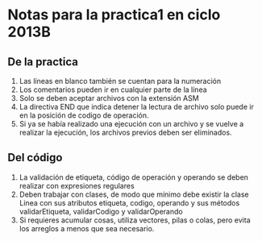 # Notas para la practica1 en ciclo 2013B

## De la practica
1. Las líneas en blanco también se cuentan para la numeración
1. Los comentarios pueden ir en cualquier parte de la línea
1. Solo se deben aceptar archivos con la extensión ASM
1. La directiva END que indica detener la lectura de archivo solo puede ir en la posición de codigo de operación.
1. Si ya se había realizado una ejecución con un archivo y se vuelve a realizar la ejecución, los archivos previos deben ser eliminados.


## Del código
1. La validación de etiqueta, código de operación y operando se deben realizar con expresiones regulares
1. Deben trabajar con clases, de modo que mínimo debe existir la clase Linea con sus atributos etiqueta, codigo, operando y sus métodos validarEtiqueta, validarCodigo y validarOperando
1. Si requieres acumular cosas, utiliza vectores, pilas o colas, pero evita los arreglos a menos que sea necesario.
